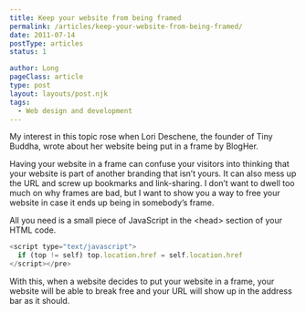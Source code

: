 ```yaml
---
title: Keep your website from being framed
permalink: /articles/keep-your-website-from-being-framed/
date: 2011-07-14
postType: articles
status: 1

author: Long
pageClass: article
type: post
layout: layouts/post.njk
tags:
  - Web design and development
---
```


My interest in this topic rose when Lori Deschene, the founder of Tiny Buddha, wrote about her website being put in a frame by BlogHer.

Having your website in a frame can confuse your visitors into thinking that your website is part of another branding that isn’t yours. It can also mess up the URL and screw up bookmarks and link-sharing. I don’t want to dwell too much on why frames are bad, but I want to show you a way to free your website in case it ends up being in somebody’s frame.

All you need is a small piece of JavaScript in the &lt;head&gt; section of your HTML code.

```javascript
<script type="text/javascript">
  if (top != self) top.location.href = self.location.href
</script></pre>
```

With this, when a website decides to put your website in a frame, your website will be able to break free and your URL will show up in the address bar as it should.
